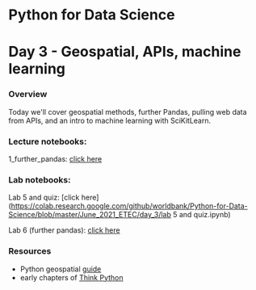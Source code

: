 
# Python for Data Science
# Day 3 - Geospatial, APIs, machine learning
### Overview
Today we'll cover geospatial methods, further Pandas, pulling web data from APIs, and an intro to machine learning with SciKitLearn.

### Lecture notebooks:

1_further_pandas: [click here](https://colab.research.google.com/github/worldbank/Python-for-Data-Science/blob/master/June_2021_ETEC/day_3/1_further_pandas.ipynb)

### Lab notebooks:

Lab 5 and quiz: [click here](https://colab.research.google.com/github/worldbank/Python-for-Data-Science/blob/master/June_2021_ETEC/day_3/lab 5 and quiz.ipynb)

Lab 6 (further pandas): [click here](https://colab.research.google.com/github/worldbank/Python-for-Data-Science/blob/master/June_2021_ETEC/day_3/lab_further_pandas.ipynb)

### Resources
* Python geospatial [guide](https://autogis-site.readthedocs.io/en/stable/index.html)
* early chapters of [Think Python](http://greenteapress.com/thinkpython2/thinkpython2.pdf)
